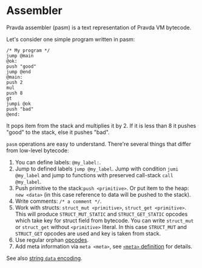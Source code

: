 # Assembler

Pravda assembler (pasm) is a text representation of Pravda VM bytecode.
 
Let's consider one simple program written in pasm:

```
/* My program */
jump @main
@ok:
push "good"
jump @end
@main:
push 2
mul
push 8
gt
jumpi @ok
push "bad"
@end:
```

It pops item from the stack and multiplies it by 2. If it is less than 8 it pushes "good" to the stack, else it pushes "bad".

`pasm` operations are easy to understand. There're several things that differ from low-level bytecode: 

1. You can define labels: `@my_label:`.
2. Jump to defined labels `jump @my_label`. Jump with condition `jumi @my_label` and jump to functions with preserved call-stack `call @my_label`.
3. Push primitive to the stack:`push <primitive>`. Or put item to the heap: `new <data>` (in this case reference to data will be pushed to the stack).
4. Write comments: `/* a comment */`.
5. Work with structs: `struct_mut <primitive>`, `struct_get <primitive>`. This will produce `STRUCT_MUT_STATIC` and `STRUCT_GET_STATIC` opcodes which take key for struct field from bytecode. You can write `struct_mut` or `struct_get` without `<primitive>` literal. In this case `STRUCT_MUT` and `STRUCT_GET` opcodes are used and key is taken from stack.
6. Use regular orphan [opcodes](opcodes.md).
7. Add meta information via `meta <meta>`, see [`<meta>` definition](meta.md) for details. 

See also [string `data` encoding](data.md).